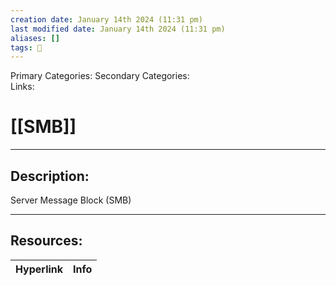 ```yaml
---
creation date: January 14th 2024 (11:31 pm)
last modified date: January 14th 2024 (11:31 pm)
aliases: []
tags: 📕
---
```

 
Primary Categories: 
Secondary Categories:  
Links: 
# [[SMB]]  
___

## Description:  
Server Message Block (SMB)



___

## Resources:

| Hyperlink | Info |
| --------- | ---- |


